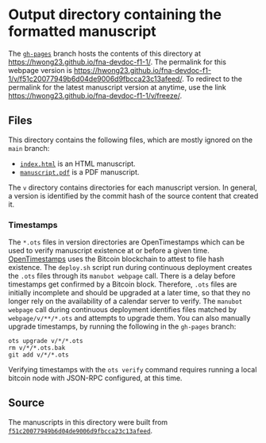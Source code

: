 # Output directory containing the formatted manuscript

The [`gh-pages`](https://github.com/hwong23/fna-devdoc-f1-1/tree/gh-pages) branch hosts the contents of this directory at <https://hwong23.github.io/fna-devdoc-f1-1/>.
The permalink for this webpage version is <https://hwong23.github.io/fna-devdoc-f1-1/v/f51c20077949b6d04de9006d9fbcca23c13afeed/>.
To redirect to the permalink for the latest manuscript version at anytime, use the link <https://hwong23.github.io/fna-devdoc-f1-1/v/freeze/>.

## Files

This directory contains the following files, which are mostly ignored on the `main` branch:

+ [`index.html`](index.html) is an HTML manuscript.
+ [`manuscript.pdf`](manuscript.pdf) is a PDF manuscript.

The `v` directory contains directories for each manuscript version.
In general, a version is identified by the commit hash of the source content that created it.

### Timestamps

The `*.ots` files in version directories are OpenTimestamps which can be used to verify manuscript existence at or before a given time.
[OpenTimestamps](https://opentimestamps.org/) uses the Bitcoin blockchain to attest to file hash existence.
The `deploy.sh` script run during continuous deployment creates the `.ots` files through its `manubot webpage` call.
There is a delay before timestamps get confirmed by a Bitcoin block.
Therefore, `.ots` files are initially incomplete and should be upgraded at a later time, so that they no longer rely on the availability of a calendar server to verify.
The `manubot webpage` call during continuous deployment identifies files matched by `webpage/v/**/*.ots` and attempts to upgrade them.
You can also manually upgrade timestamps, by running the following in the `gh-pages` branch:

```shell
ots upgrade v/*/*.ots
rm v/*/*.ots.bak
git add v/*/*.ots
```

Verifying timestamps with the `ots verify` command requires running a local bitcoin node with JSON-RPC configured, at this time.

## Source

The manuscripts in this directory were built from
[`f51c20077949b6d04de9006d9fbcca23c13afeed`](https://github.com/hwong23/fna-devdoc-f1-1/commit/f51c20077949b6d04de9006d9fbcca23c13afeed).
